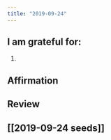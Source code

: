 ```yaml
---
title: "2019-09-24"
---
```

## I am grateful for:
1. 

## Affirmation

## Review



## [[2019-09-24 seeds]]

